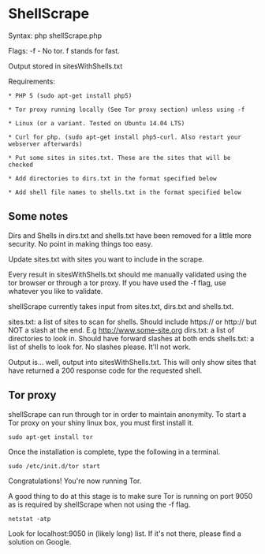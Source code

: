 # ShellScrape

Syntax: php shellScrape.php

Flags: -f    - No tor. f stands for fast.

Output stored in sitesWithShells.txt

Requirements:

	* PHP 5 (sudo apt-get install php5)
	
	* Tor proxy running locally (See Tor proxy section) unless using -f
	
	* Linux (or a variant. Tested on Ubuntu 14.04 LTS)
	
	* Curl for php. (sudo apt-get install php5-curl. Also restart your webserver afterwards)
	
	* Put some sites in sites.txt. These are the sites that will be checked
	
	* Add directories to dirs.txt in the format specified below
	
	* Add shell file names to shells.txt in the format specified below

Some notes
----------

Dirs and Shells in dirs.txt and shells.txt have been removed for a little more security. No point in making things too easy.

Update sites.txt with sites you want to include in the scrape.

Every result in sitesWithShells.txt should me manually validated using the tor
browser or through a tor proxy. If you have used the -f flag, use whatever you like to validate.

shellScrape currently takes input from sites.txt, dirs.txt and shells.txt.

sites.txt: a list of sites to scan for shells. Should include https:// or http:// but NOT a slash at the end. E.g http://www.some-site.org
dirs.txt: a list of directories to look in. Should have forward slashes at both ends
shells.txt: a list of shells to look for. No slashes please. It'll not work.

Output is... well, output into sitesWithShells.txt. This will only show sites
that have returned a 200 response code for the requested shell.

Tor proxy
---------

shellScrape can run through tor in order to maintain anonymity. To start
a Tor proxy on your shiny linux box, you must first install it.

	sudo apt-get install tor

Once the installation is complete, type the following in a terminal.

	sudo /etc/init.d/tor start

Congratulations! You're now running Tor.

A good thing to do at this stage is to make sure Tor is running on port
9050 as is required by shellScrape when not using the -f flag.

	netstat -atp

Look for localhost:9050 in (likely long) list. If it's not there, please
find a solution on Google.
